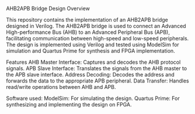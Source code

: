 AHB2APB Bridge Design
Overview

This repository contains the implementation of an AHB2APB bridge designed in Verilog. The AHB2APB bridge is used to connect an Advanced High-performance Bus (AHB) to an Advanced Peripheral Bus (APB), facilitating communication between high-speed and low-speed peripherals. The design is implemented using Verilog and tested using ModelSim for simulation and Quartus Prime for synthesis and FPGA implementation.

Features
    AHB Master Interface: Captures and decodes the AHB protocol signals.
    APB Slave Interface: Translates the signals from the AHB master to the APB slave interface.
    Address Decoding: Decodes the address and forwards the data to the appropriate APB peripheral.
    Data Transfer: Handles read/write operations between AHB and APB.

Software used:
    ModelSim: For simulating the design.
    Quartus Prime: For synthesizing and implementing the design on FPGA.

